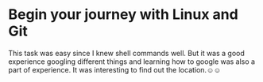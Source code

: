 
# Begin your journey with Linux and Git

This task was easy since I knew shell commands well. But it was a good experience googling different things and learning how to google was also a part of experience.
It was interesting to find out the location.☺☺
